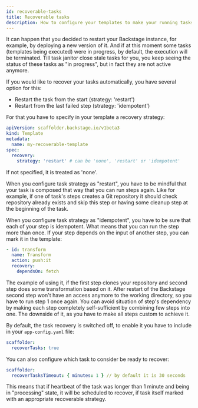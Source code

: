 ```yaml
---
id: recoverable-tasks
title: Recoverable tasks
description: How to configure your templates to make your running tasks recover after system restart
---
```


It can happen that you decided to restart your Backstage instance, for example, by deploying a new version of it.
And if at this moment some tasks (templates being executed) were in progress, by default, the execution
will be terminated. Till task janitor close stale tasks for you, you keep seeing the status of these tasks
as "in progress", but in fact they are not active anymore.

If you would like to recover your tasks automatically, you have several option for this:

- Restart the task from the start (strategy: 'restart')
- Restart from the last failed step (strategy: 'idempotent')

For that you have to specify in your template a recovery strategy:

```yaml
apiVersion: scaffolder.backstage.io/v1beta3
kind: Template
metadata:
  name: my-recoverable-template
spec:
  recovery:
    strategy: 'restart' # can be 'none', 'restart' or 'idempotent'
```

If not specified, it is treated as 'none'.

When you configure task strategy as "restart", you have to be mindful that your task is composed that way that you can
run steps again. Like for example, if one of task's steps creates a Git repository it should check repository already
exists and skip this step or having some cleanup step at the beginning of the task.

When you configure task strategy as "idempotent", you have to be sure that each of your step is idempotent. What means
that you can run the step more than once. If your step depends on the input of another step, you can mark it in the template:

```yaml
- id: transform
  name: Transform
  action: push:it
  recovery:
    dependsOn: fetch
```

The example of using it, if the first step clones your repository and second step does some transformation based on it.
After restart of the Backstage second step won't have an access anymore to the working directory, so you have to run step 1
once again. You can avoid situation of step's dependency by making each step completely self-sufficient by combining
few steps into one. The downside of it, as you have to make all steps custom to achieve it.

By default, the task recovery is switched off, to enable it you have to include in your `app-config.yaml` file:

```yaml
scaffolder:
  recoverTasks: true
```

You can also configure which task to consider be ready to recover:

```yaml
scaffolder:
  recoverTasksTimeout: { minutes: 1 } // by default it is 30 seconds
```

This means that if heartbeat of the task was longer than 1 minute and being in "processing" state, it will be
scheduled to recover, if task itself marked with an appropriate recoverable strategy.
